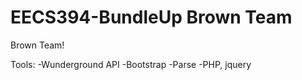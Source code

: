 EECS394-BundleUp Brown Team
=============

Brown Team!

Tools:
  -Wunderground API
  -Bootstrap
  -Parse
  -PHP, jquery
